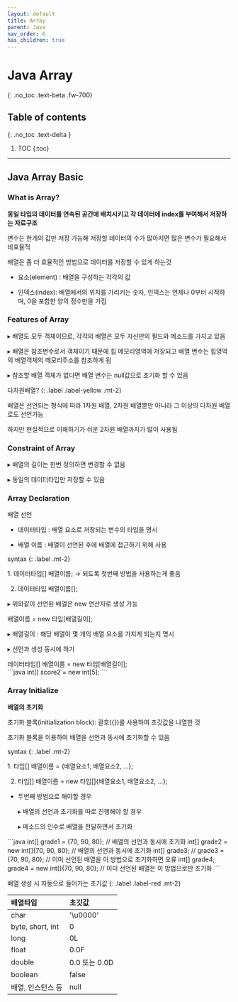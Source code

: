 ```yaml
---
layout: default
title: Array 
parent: Java
nav_order: 6
has_children: true
---
```


# Java Array 
{: .no_toc .text-beta .fw-700}

## Table of contents
{: .no_toc .text-delta }

1. TOC
{:toc}

---

## Java Array Basic

### What is Array?

**동일 타입의 데이터를 연속된 공간에 배치시키고 각 데이터에 index를 부여해서 저장하는 자료구조**

변수는 한개의 값만 저장 가능해 저장할 데이터의 수가 많아지면 많은 변수가 필요해서 비효율적

배열은 좀 더 효율적인 방법으로 데이터를 저장할 수 있게 하는것

* 요소(element) : 배열을 구성하는 각각의 값

* 인덱스(index): 배열에서의 위치를 가리키는 숫자, 인덱스는 언제나 0부터 시작하며, 0을 포함한 양의 정수만을 가짐

### Features of Array

&#9656; 배열도 모두 객체이므로, 각각의 배열은 모두 자신만의 필드와 메소드를 가지고 있음

&#9656; 배열은 참조변수로서 객체이기 때문에 힙 메모리영역에 저장되고 배열 변수는 힙영역의 배열객체의 메모리주소를 참조하게 됨

&#9656; 참조할 배열 객체가 없다면 배열 변수는 null값으로 초기화 할 수 있음

다차원배열?
{: .label .label-yellow .mt-2}
<div class="code-example" markdown="1">
배열은 선언되는 형식에 따라 1차원 배열, 2차원 배열뿐만 아니라 그 이상의 다차원 배열로도 선언가능

하지만 현실적으로 이해하기가 쉬운 2차원 배열까지가 많이 사용됨
</div>

### Constraint of Array

&#9656; 배열의 길이는 한번 정의하면 변경할 수 없음

&#9656; 동일의 데이터타입만 저장할 수 있음

### Array Declaration

배열 선언

* 데이터타입 : 배열 요소로 저장되는 변수의 타입을 명시

* 배열 이름 : 배열이 선언된 후에 배열에 접근하기 위해 사용

syntax
{: .label .mt-2}
<div class="code-example" markdown="1">
1. 데이터타입[] 배열이름; &#8594; 되도록 첫번째 방법을 사용하는게 좋음

2. 데이터타입 배열이름[];
</div>

&#9656; 위와같이 선언된 배열은 new 연산자로 생성 가능

<div class="code-example" markdown="1">
배열이름 = new 타입[배열길이];

&#9656; 배열길이 : 해당 배열이 몇 개의 배열 요소를 가지게 되는지 명시
</div>

&#9656; 선언과 생성 동시에 하기

<div class="code-example" markdown="1">
데이터타입[] 배열이름 = new 타입[배열길이];
</div>
```java
int[] score2 = new int[5];
```
   
### Array Initialize

**배열의 초기화**

초기화 블록(initialization block): 괄호({})를 사용하여 초깃값을 나열한 것

초기화 블록을 이용하여 배열을 선언과 동시에 초기화할 수 있음

syntax
{: .label .mt-2}
<div class="code-example" markdown="1">
1. 타입[] 배열이름 = {배열요소1, 배열요소2, ...};

2. 타입[] 배열이름 = new 타입[]{배열요소1, 배열요소2, ...};

* 두번째 방법으로 해야할 경우

    &#9656; 배열의 선언과 초기화를 따로 진행해야 할 경우

    &#9656; 메소드의 인수로 배열을 전달하면서 초기화
</div>
```java
int[] grade1 = {70, 90, 80};          // 배열의 선언과 동시에 초기화
int[] grade2 = new int[]{70, 90, 80}; // 배열의 선언과 동시에 초기화
int[] grade3;
// grade3 = {70, 90, 80};             // 이미 선언된 배열을 이 방법으로 초기화하면 오류
int[] grade4;
grade4 = new int[]{70, 90, 80};       // 이미 선언된 배열은 이 방법으로만 초기화
```
 
배열 생성 시 자동으로 들어가는 초기값
{: .label .label-red .mt-2}

| 배열타입	| 초깃값 |
|:--------|:------|
|char	|'\u0000'|
|byte, short, int|	0|
|long	|0L|
|float	|0.0F|
|double	|0.0 또는 0.0D|
|boolean	|false|
|배열, 인스턴스 등	|null|

